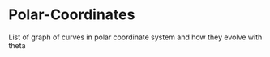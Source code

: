 # Polar-Coordinates
List of graph of curves in polar coordinate system and how they evolve with theta
